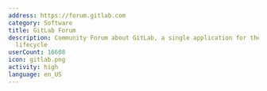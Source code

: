 ```yaml
---
address: https://forum.gitlab.com
category: Software
title: GitLab Forum
description: Community Forum about GitLab, a single application for the entire DevOps
  lifecycle
userCount: 16608
icon: gitlab.png
activity: high
language: en_US
---
```

